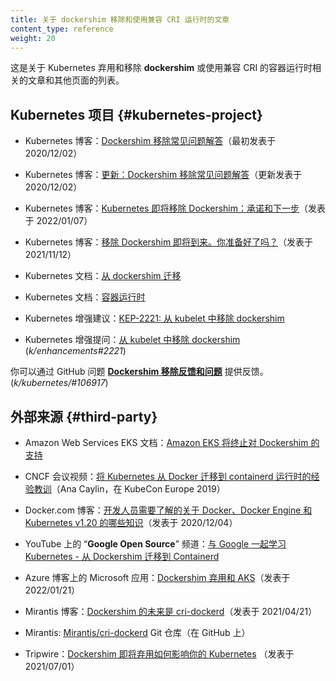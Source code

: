 ```yaml
---
title: 关于 dockershim 移除和使用兼容 CRI 运行时的文章
content_type: reference
weight: 20
---
```


<!-- 
title: Articles on dockershim Removal and on Using CRI-compatible Runtimes
content_type: reference
weight: 20
-->

<!-- overview -->

<!-- 
This is a list of articles and other pages that are either
about the Kubernetes' deprecation and removal of _dockershim_,
or about using CRI-compatible container runtimes,
in connection with that removal.
-->
这是关于 Kubernetes 弃用和移除 **dockershim**
或使用兼容 CRI 的容器运行时相关的文章和其他页面的列表。

<!-- body -->

<!-- 
## Kubernetes project

* Kubernetes blog: [Dockershim Removal FAQ](/blog/2020/12/02/dockershim-faq/) (originally published 2020/12/02)

* Kubernetes blog: [Updated: Dockershim Removal FAQ](/blog/2022/02/17/dockershim-faq/) (updated published 2022/02/17)

* Kubernetes blog: [Kubernetes is Moving on From Dockershim: Commitments and Next Steps](/blog/2022/01/07/kubernetes-is-moving-on-from-dockershim/) (published 2022/01/07)

* Kubernetes blog: [Dockershim removal is coming. Are you ready?](/blog/2021/11/12/are-you-ready-for-dockershim-removal/) (published 2021/11/12)

* Kubernetes documentation: [Migrating from dockershim](/docs/tasks/administer-cluster/migrating-from-dockershim/)

* Kubernetes documentation: [Container Runtimes](/docs/setup/production-environment/container-runtimes/)

* Kubernetes enhancement proposal: [KEP-2221: Removing dockershim from kubelet](https://github.com/kubernetes/enhancements/blob/master/keps/sig-node/2221-remove-dockershim/README.md)

* Kubernetes enhancement proposal issue: [Removing dockershim from kubelet](https://github.com/kubernetes/enhancements/issues/2221) (_k/enhancements#2221_)
-->

## Kubernetes 项目 {#kubernetes-project}

* Kubernetes 博客：[Dockershim 移除常见问题解答](/zh-cn/blog/2020/12/02/dockershim-faq/)（最初发表于 2020/12/02）

* Kubernetes 博客：[更新：Dockershim 移除常见问题解答](/zh-cn/blog/2022/02/17/dockershim-faq/)（更新发表于 2020/12/02）

* Kubernetes 博客：[Kubernetes 即将移除 Dockershim：承诺和下一步](/blog/2022/01/07/kubernetes-is-moving-on-from-dockershim/)（发表于 2022/01/07）

* Kubernetes 博客：[移除 Dockershim 即将到来。你准备好了吗？](/zh-cn/blog/2021/11/12/are-you-ready-for-dockershim-removal/)（发表于 2021/11/12）

* Kubernetes 文档：[从 dockershim 迁移](/zh-cn/docs/tasks/administer-cluster/migrating-from-dockershim/)

* Kubernetes 文档：[容器运行时](/zh-cn/docs/setup/production-environment/container-runtimes/)

* Kubernetes 增强建议：[KEP-2221: 从 kubelet 中移除 dockershim](https://github.com/kubernetes/enhancements/blob/master/keps/sig-node/2221-remove-dockershim/README.md)

* Kubernetes 增强提问：[从 kubelet 中移除 dockershim](https://github.com/kubernetes/enhancements/issues/2221) (_k/enhancements#2221_)

<!--
You can provide feedback via the GitHub issue [**Dockershim removal feedback & issues**](https://github.com/kubernetes/kubernetes/issues/106917). (_k/kubernetes/#106917_)
-->
你可以通过 GitHub 问题
[**Dockershim 移除反馈和问题**](https://github.com/kubernetes/kubernetes/issues/106917) 提供反馈。 (_k/kubernetes/#106917_)

<!-- 
## External sources {#third-party}
-->
## 外部来源 {#third-party}

<!-- sort these alphabetically -->

<!--
* Amazon Web Services EKS documentation: [Amazon EKS is ending support for Dockershim](https://docs.aws.amazon.com/eks/latest/userguide/dockershim-deprecation.html)

* CNCF conference video: [Lessons Learned Migrating Kubernetes from Docker to containerd Runtime](https://www.youtube.com/watch?v=uDOu6rK4yOk) (Ana Caylin, at KubeCon Europe 2019)

* Docker.com blog: [What developers need to know about Docker, Docker Engine, and Kubernetes v1.20](https://www.docker.com/blog/what-developers-need-to-know-about-docker-docker-engine-and-kubernetes-v1-20/) (published 2020/12/04)

* "_Google Open Source_" channel on YouTube: [Learn Kubernetes with Google - Migrating from Dockershim to Containerd](https://youtu.be/fl7_4hjT52g)

* Microsoft Apps on Azure blog: [Dockershim deprecation and AKS](https://techcommunity.microsoft.com/t5/apps-on-azure-blog/dockershim-deprecation-and-aks/ba-p/3055902) (published 2022/01/21)

* Mirantis blog: [The Future of Dockershim is cri-dockerd](https://www.mirantis.com/blog/the-future-of-dockershim-is-cri-dockerd/) (published 2021/04/21)

* Mirantis: [Mirantis/cri-dockerd](https://github.com/Mirantis/cri-dockerd) Git repository (on GitHub)

* Tripwire: [How Dockershim’s Forthcoming Deprecation Affects Your Kubernetes](https://www.tripwire.com/state-of-security/security-data-protection/cloud/how-dockershim-forthcoming-deprecation-affects-your-kubernetes/) (published 2021/07/01)
-->
* Amazon Web Services EKS 文档：[Amazon EKS 将终止对 Dockershim 的支持](https://docs.aws.amazon.com/eks/latest/userguide/dockershim-deprecation.html)

* CNCF 会议视频：[将 Kubernetes 从 Docker 迁移到 containerd 运行时的经验教训](https://www.docker.com/blog/what-developers-need-to-know-about-docker-docker-engine-and-kubernetes-v1-20/)（Ana Caylin，在 KubeCon Europe 2019）

* Docker.com 博客：[开发人员需要了解的关于 Docker、Docker Engine 和 Kubernetes v1.20 的哪些知识](https://www.docker.com/blog/what-developers-need-to-know-about-docker-docker-engine-and-kubernetes-v1-20/)（发表于 2020/12/04）

* YouTube 上的 “**Google Open Source**” 频道：[与 Google 一起学习 Kubernetes - 从 Dockershim 迁移到 Containerd](https://youtu.be/fl7_4hjT52g)

* Azure 博客上的 Microsoft 应用：[Dockershim 弃用和 AKS](https://techcommunity.microsoft.com/t5/apps-on-azure-blog/dockershim-deprecation-and-aks/ba-p/3055902)（发表于 2022/01/21）

* Mirantis 博客：[Dockershim 的未来是 cri-dockerd](https://www.mirantis.com/blog/the-future-of-dockershim-is-cri-dockerd/)（发表于 2021/04/21）

* Mirantis: [Mirantis/cri-dockerd](https://github.com/Mirantis/cri-dockerd) Git 仓库（在 GitHub 上）

* Tripwire：[Dockershim 即将弃用如何影响你的 Kubernetes](https://www.tripwire.com/state-of-security/security-data-protection/cloud/how-dockershim-forthcoming-deprecation-affects-your-kubernetes/) （发表于 2021/07/01）
